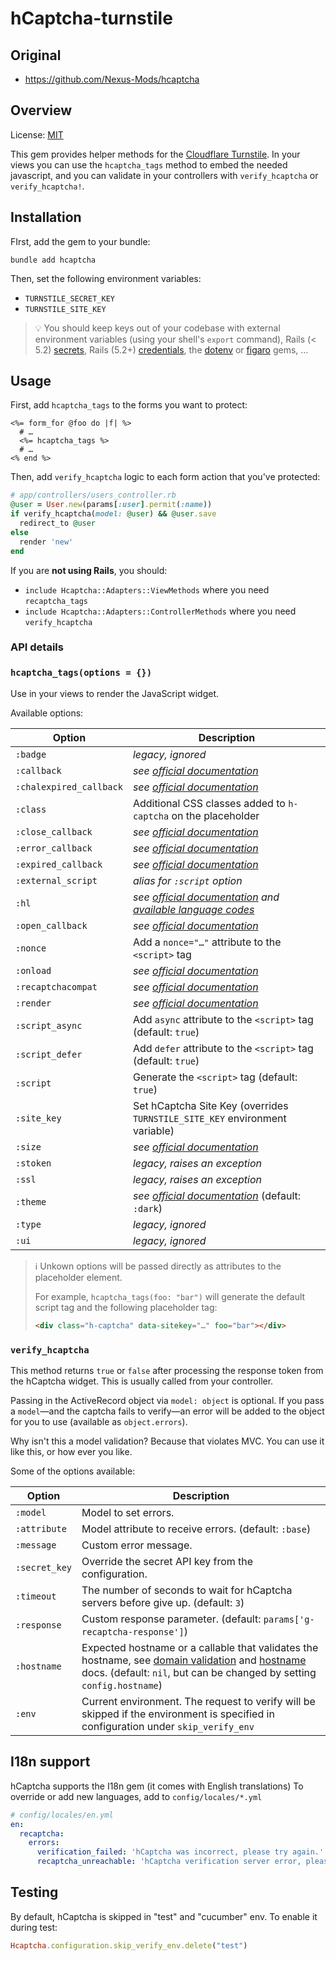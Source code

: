 # hCaptcha-turnstile

## Original

* https://github.com/Nexus-Mods/hcaptcha

## Overview

License:   [MIT](http://creativecommons.org/licenses/MIT/)  

This gem provides helper methods for the [Cloudflare Turnstile](https://developers.cloudflare.com/turnstile/). In your
views you can use the `hcaptcha_tags` method to embed the needed javascript, and you can validate
in your controllers with `verify_hcaptcha` or `verify_hcaptcha!`.

## Installation

FIrst, add the gem to your bundle:
```shell
bundle add hcaptcha
```

Then, set the following environment variables:
* `TURNSTILE_SECRET_KEY`
* `TURNSTILE_SITE_KEY`

> 💡 You should keep keys out of your codebase with external environment variables (using your shell's `export` command), Rails (< 5.2) [secrets](https://guides.rubyonrails.org/v5.1/security.html#custom-secrets), Rails (5.2+) [credentials](https://guides.rubyonrails.org/security.html#custom-credentials), the [dotenv](https://github.com/bkeepers/dotenv) or [figaro](https://github.com/laserlemon/figaro) gems, …

## Usage

First, add `hcaptcha_tags` to the forms you want to protect:

```erb
<%= form_for @foo do |f| %>
  # …
  <%= hcaptcha_tags %>
  # …
<% end %>
```

Then, add `verify_hcaptcha` logic to each form action that you've protected:

```ruby
# app/controllers/users_controller.rb
@user = User.new(params[:user].permit(:name))
if verify_hcaptcha(model: @user) && @user.save
  redirect_to @user
else
  render 'new'
end
```

If you are **not using Rails**, you should:
* `include Hcaptcha::Adapters::ViewMethods` where you need `recaptcha_tags`
* `include Hcaptcha::Adapters::ControllerMethods` where you need `verify_hcaptcha`

### API details

### `hcaptcha_tags(options = {})`

Use in your views to render the JavaScript widget.

Available options:

| Option                  | Description |
|-------------------------|-------------|
| `:badge`                | _legacy, ignored_
| `:callback`             | _see [official documentation](https://docs.hcaptcha.com/configuration)_
| `:chalexpired_callback` | _see [official documentation](https://docs.hcaptcha.com/configuration)_
| `:class`                | Additional CSS classes added to `h-captcha` on the placeholder
| `:close_callback`       | _see [official documentation](https://docs.hcaptcha.com/configuration)_
| `:error_callback`       | _see [official documentation](https://docs.hcaptcha.com/configuration)_
| `:expired_callback`     | _see [official documentation](https://docs.hcaptcha.com/configuration)_
| `:external_script`      | _alias for `:script` option_
| `:hl`                   | _see [official documentation](https://docs.hcaptcha.com/configuration) and [available language codes](https://docs.hcaptcha.com/languages)_
| `:open_callback`        | _see [official documentation](https://docs.hcaptcha.com/configuration)_
| `:nonce`                | Add a `nonce="…"` attribute to the `<script>` tag
| `:onload`               | _see [official documentation](https://docs.hcaptcha.com/configuration)_
| `:recaptchacompat`      | _see [official documentation](https://docs.hcaptcha.com/configuration)_
| `:render`               | _see [official documentation](https://docs.hcaptcha.com/configuration)_
| `:script_async`         | Add `async` attribute to the `<script>` tag (default: `true`)
| `:script_defer`         | Add `defer` attribute to the `<script>` tag (default: `true`)
| `:script`               | Generate the `<script>` tag (default: `true`)
| `:site_key`             | Set hCaptcha Site Key (overrides `TURNSTILE_SITE_KEY` environment variable)
| `:size`                 | _see [official documentation](https://docs.hcaptcha.com/configuration)_
| `:stoken`               | _legacy, raises an exception_
| `:ssl`                  | _legacy, raises an exception_
| `:theme`                | _see [official documentation](https://docs.hcaptcha.com/configuration)_ (default: `:dark`)
| `:type`                 | _legacy, ignored_
| `:ui`                   | _legacy, ignored_

> ℹ️ Unkown options will be passed directly as attributes to the placeholder element.
>
> For example, `hcaptcha_tags(foo: "bar")` will generate the default script tag and the following placeholder tag:
> ```html
> <div class="h-captcha" data-sitekey="…" foo="bar"></div>
> ```

### `verify_hcaptcha`

This method returns `true` or `false` after processing the response token from the hCaptcha widget.
This is usually called from your controller.

Passing in the ActiveRecord object via `model: object` is optional. If you pass a `model`—and the
captcha fails to verify—an error will be added to the object for you to use (available as
`object.errors`).

Why isn't this a model validation? Because that violates MVC. You can use it like this, or how ever
you like.

Some of the options available:

| Option         | Description |
|----------------|-------------|
| `:model`       | Model to set errors.
| `:attribute`   | Model attribute to receive errors. (default: `:base`)
| `:message`     | Custom error message.
| `:secret_key`  | Override the secret API key from the configuration.
| `:timeout`     | The number of seconds to wait for hCaptcha servers before give up. (default: `3`)
| `:response`    | Custom response parameter. (default: `params['g-recaptcha-response']`)
| `:hostname`    | Expected hostname or a callable that validates the hostname, see [domain validation](https://developers.google.com/recaptcha/docs/domain_validation) and [hostname](https://developers.google.com/recaptcha/docs/verify#api-response) docs. (default: `nil`, but can be changed by setting `config.hostname`)
| `:env`         | Current environment. The request to verify will be skipped if the environment is specified in configuration under `skip_verify_env`

## I18n support

hCaptcha supports the I18n gem (it comes with English translations)
To override or add new languages, add to `config/locales/*.yml`

```yaml
# config/locales/en.yml
en:
  recaptcha:
    errors:
      verification_failed: 'hCaptcha was incorrect, please try again.'
      recaptcha_unreachable: 'hCaptcha verification server error, please try again.'
```

## Testing

By default, hCaptcha is skipped in "test" and "cucumber" env. To enable it during test:

```ruby
Hcaptcha.configuration.skip_verify_env.delete("test")
```
